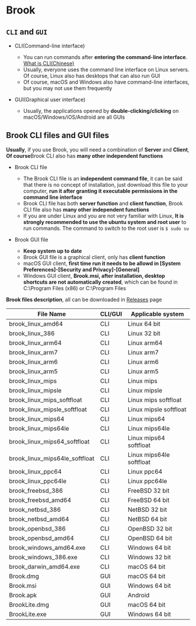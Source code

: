 # Brook

## `CLI` and `GUI`

- CLI(Command-line interface)

    - You can run commands after **entering the command-line interface**. [What is CLI(Chinese)](https://talks.txthinking.com/)
    - Usually, everyone uses the command line interface on Linux servers. Of course, Linux also has desktops that can also run GUI
    - Of course, macOS and Windows also have command-line interfaces, but you may not use them frequently

- GUI(Graphical user interface)

    - Usually, the applications opened by **double-clicking/clicking** on macOS/Windows/iOS/Android are all GUIs

## Brook CLI files and GUI files

**Usually**, if you use Brook, you will need a combination of **Server** and **Client**, **Of course**Brook CLI also has **many other independent functions**

- Brook CLI file

    - The Brook CLI file is an **independent command file**, it can be said that there is no concept of installation, just download this file to your computer, **run it after granting it executable permissions in the command line interface**
    - Brook CLI file has both **server function** and **client function**, Brook CLI file also has **many other independent functions**
    - If you are under Linux and you are not very familiar with Linux, **It is strongly recommended to use the ubuntu system and root user** to run commands. The command to switch to the root user is `$ sudo su`

- Brook GUI file

    - **Keep system up to date**
    - Brook GUI file is a graphical client, only has **client function**
    - macOS GUI client, **first time run it needs to be allowd in [System Preferences]-[Security and Privacy]-[General]**
    - Windows GUI client, **Brook.msi, after installation, desktop shortcuts are not automatically created**, which can be found in C:\Program Files (x86) or C:\Program Files

**Brook files description**, all can be downloaded in [Releases](https://github.com/txthinking/brook/releases/tag/v20210214) page

| File Name | CLI/GUI | Applicable system |
| --- | --- | --- |
| brook_linux_amd64 | CLI| Linux 64 bit |
| brook_linux_386 | CLI| Linux 32 bit |
| brook_linux_arm64 | CLI| Linux arm64 |
| brook_linux_arm7 | CLI| Linux arm7 |
| brook_linux_arm6 | CLI| Linux arm6 |
| brook_linux_arm5 | CLI| Linux arm5 |
| brook_linux_mips | CLI| Linux mips |
| brook_linux_mipsle | CLI| Linux mipsle |
| brook_linux_mips_softfloat | CLI| Linux mips softfloat |
| brook_linux_mipsle_softfloat | CLI| Linux mipsle softfloat |
| brook_linux_mips64 | CLI| Linux mips64 |
| brook_linux_mips64le | CLI| Linux mips64le |
| brook_linux_mips64_softfloat | CLI| Linux mips64 softfloat |
| brook_linux_mips64le_softfloat | CLI| Linux mips64le softfloat |
| brook_linux_ppc64 | CLI| Linux ppc64 |
| brook_linux_ppc64le | CLI| Linux ppc64le |
| brook_freebsd_386 | CLI| FreeBSD 32 bit |
| brook_freebsd_amd64| CLI| FreeBSD 64 bit |
| brook_netbsd_386 | CLI| NetBSD 32 bit |
| brook_netbsd_amd64 | CLI| NetBSD 64 bit |
| brook_openbsd_386 | CLI| OpenBSD 32 bit |
| brook_openbsd_amd64| CLI| OpenBSD 64 bit |
| brook_windows_amd64.exe| CLI| Windows 64 bit |
| brook_windows_386.exe| CLI| Windows 32 bit |
| brook_darwin_amd64.exe| CLI| macOS 64 bit |
| Brook.dmg | GUI| macOS 64 bit |
| Brook.msi | GUI| Windows 64 bit |
| Brook.apk | GUI| Android |
| BrookLite.dmg | GUI| macOS 64 bit |
| BrookLite.exe | GUI| Windows 64 bit |
